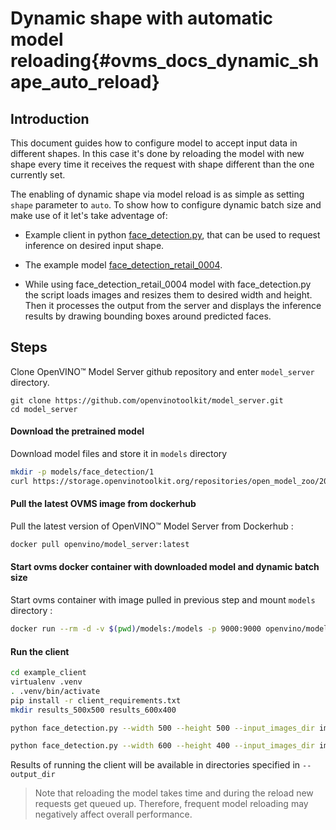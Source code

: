 # Dynamic shape with automatic model reloading{#ovms_docs_dynamic_shape_auto_reload}

## Introduction
This document guides how to configure model to accept input data in different shapes. In this case it's done by reloading the model with new shape every time it receives the request with shape different than the one currently set. 

The enabling of dynamic shape via model reload is as simple as setting `shape` parameter to `auto`. To show how to configure dynamic batch size and make use of it let's take adventage of:

- Example client in python [face_detection.py](https://github.com/openvinotoolkit/model_server/blob/main/example_client/face_detection.py), that can be used to request inference on desired input shape.

- The example model [face_detection_retail_0004](https://docs.openvinotoolkit.org/2021.4/omz_models_model_face_detection_retail_0004.html).

- While using face_detection_retail_0004 model with face_detection.py the script loads images and resizes them to desired width and height. Then it processes the output from the server and displays the inference results by drawing bounding boxes around predicted faces. 

## Steps
Clone OpenVINO&trade; Model Server github repository and enter `model_server` directory.
```
git clone https://github.com/openvinotoolkit/model_server.git
cd model_server
```
#### Download the pretrained model
Download model files and store it in `models` directory
```Bash
mkdir -p models/face_detection/1
curl https://storage.openvinotoolkit.org/repositories/open_model_zoo/2021.4/models_bin/3/face-detection-retail-0004/FP32/face-detection-retail-0004.bin https://storage.openvinotoolkit.org/repositories/open_model_zoo/2021.4/models_bin/3/face-detection-retail-0004/FP32/face-detection-retail-0004.xml -o models/face_detection/1/face-detection-retail-0004.bin -o models/face_detection/1/face-detection-retail-0004.xml
```

#### Pull the latest OVMS image from dockerhub
Pull the latest version of OpenVINO&trade; Model Server from Dockerhub :
```Bash
docker pull openvino/model_server:latest
```

#### Start ovms docker container with downloaded model and dynamic batch size
Start ovms container with image pulled in previous step and mount `models` directory :
```Bash
docker run --rm -d -v $(pwd)/models:/models -p 9000:9000 openvino/model_server:latest --model_name face_detection --model_path /models/face_detection --shape auto --port 9000
```

#### Run the client
```Bash
cd example_client
virtualenv .venv
. .venv/bin/activate
pip install -r client_requirements.txt
mkdir results_500x500 results_600x400

python face_detection.py --width 500 --height 500 --input_images_dir images/people --output_dir results_500x500

python face_detection.py --width 600 --height 400 --input_images_dir images/people --output_dir results_600x400
```
Results of running the client will be available in directories specified in `--output_dir`


> Note that reloading the model takes time and during the reload new requests get queued up. Therefore, frequent model reloading may negatively affect overall performance. 